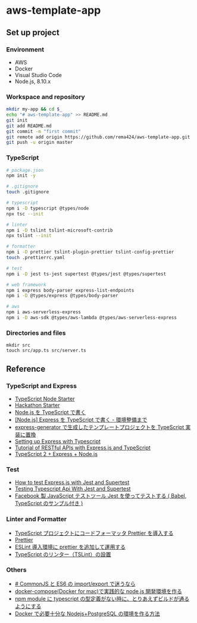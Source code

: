 # aws-template-app

## Set up project

### Environment

- AWS
- Docker
- Visual Studio Code
- Node.js, 8.10.x

### Workspace and repository

```bash
mkdir my-app && cd $_
echo "# aws-template-app" >> README.md
git init
git add README.md
git commit -m "first commit"
git remote add origin https://github.com/rema424/aws-template-app.git
git push -u origin master
```

### TypeScript

```bash
# package.json
npm init -y

# .gitignore
touch .gitignore

# typescript
npm i -D typescript @types/node
npx tsc --init

# linter
npm i -D tslint tslint-microsoft-contrib
npx tslint --init

# formatter
npm i -D prettier tslint-plugin-prettier tslint-config-prettier
touch .prettierrc.yaml

# test
npm i -D jest ts-jest supertest @types/jest @types/supertest

# web framework
npm i express body-parser express-list-endpoints
npm i -D @types/express @types/body-parser

# aws
npm i aws-serverless-express
npm i -D aws-sdk @types/aws-lambda @types/aws-serverless-express
```

### Directories and files

```
mkdir src
touch src/app.ts src/server.ts
```

## Reference

### TypeScript and Express

- [TypeScript Node Starter](https://github.com/Microsoft/TypeScript-Node-Starter#typescript-node-starter)
- [Hackathon Starter](https://github.com/sahat/hackathon-starter)
- [Node.js を TypeScript で書く](https://www.sambaiz.net/article/123/)
- [[Node.js] Express を TypeScript で書く - 環境整備まで](https://qiita.com/kuroneko8960/items/74347b6a58020f33b18d)
- [express-generator で生成したテンプレートプロジェクトを TypeScript 実装に置換](https://qiita.com/uwettie/items/2870050c266f89f0ed38)
- [Setting up Express with Typescript](https://codebrains.io/setting-up-express-with-typescript/)
- [Tutorial of RESTful APIs with Express.js and TypeScript](https://blog.morizyun.com/blog/typescript-express-tutorial-javascript-nodejs/index.html)
- [TypeScript 2 + Express + Node.js](https://brianflove.com/2016/11/08/typescript-2-express-node/)

### Test

- [How to test Express.js with Jest and Supertest](http://www.albertgao.xyz/2017/05/24/how-to-test-expressjs-with-jest-and-supertest/)
- [Testing Typescript Api With Jest and Supertest](https://tutorialedge.net/typescript/testing-typescript-api-with-jest/)
- [Facebook 製 JavaScript テストツール Jest を使ってテストする ( Babel, TypeScript のサンプル付き )](https://tech.recruit-mp.co.jp/front-end/post-14752/)

### Linter and Formatter

- [TypeScript プロジェクトにコードフォーマッタ Prettier を導入する](https://qiita.com/akisx/items/4b90106c7faca4965852)
- [Prettier](https://prettier.io/docs/en/configuration.html)
- [ESLint 導入環境に prettier を追加して運用する](https://www.kken.io/posts/prettier-eslint/)
- [TypeScript のリンター（TSLint）の設置](https://qiita.com/Kitanotori/items/118a09db97dfd8d37b04)

### Others

- [# CommonJS と ES6 の import/export で迷うなら](https://qiita.com/rooooomania/items/4c999d93ae745e9d8657)
- [docker-compose(Docker for mac)で実践的な node.js 開発環境を作る](https://qiita.com/devalon/items/dd0fdce02156855b5df5)
- [npm module に typescript の型定義がない時に、とりあえずビルドが通るようにする](https://medium.com/@ryutamaki/npm-module-%E3%81%AB-typescript-%E3%81%AE%E5%9E%8B%E5%AE%9A%E7%BE%A9%E3%81%8C%E3%81%AA%E3%81%84%E6%99%82%E3%81%AB-%E3%81%A8%E3%82%8A%E3%81%82%E3%81%88%E3%81%9A%E3%83%93%E3%83%AB%E3%83%89%E3%81%8C%E9%80%9A%E3%82%8B%E3%82%88%E3%81%86%E3%81%AB%E3%81%99%E3%82%8B-fcc090804b21)
- [Docker で必要十分な Nodejs+PostgreSQL の環境を作る方法]()
